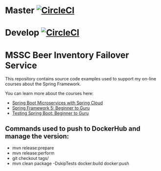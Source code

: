 # Master  [![CircleCI](https://dl.circleci.com/status-badge/img/gh/JackAubrey/mssc-beer-inventory-failover-service/tree/master.svg?style=svg)](https://dl.circleci.com/status-badge/redirect/gh/JackAubrey/mssc-beer-inventory-failover-service/tree/master)
# Develop [![CircleCI](https://dl.circleci.com/status-badge/img/gh/JackAubrey/mssc-beer-inventory-failover-service/tree/develop.svg?style=svg)](https://dl.circleci.com/status-badge/redirect/gh/JackAubrey/mssc-beer-inventory-failover-service/tree/develop)
# MSSC Beer Inventory Failover Service

This repository contains source code examples used to support my on-line courses about the Spring Framework.

You can learn more about the courses here:
* [Spring Boot Microservices with Spring Cloud](https://www.udemy.com/spring-boot-microservices-with-spring-cloud-beginner-to-guru/?couponCode=GIT_HUB2)
* [Spring Framework 5: Beginner to Guru](https://www.udemy.com/course/spring-framework-5-beginner-to-guru/?couponCode=GITHUB_SFGPETCLINIC)
* [Testing Spring Boot: Beginner to Guru](https://www.udemy.com/testing-spring-boot-beginner-to-guru/?couponCode=GITHUB_REPO_SF5B2G)

## Commands used to push to DockerHub and manage the version:
* mvn release:prepare
* mvn release:perform
* git checkout tags/<TAG>
* mvn clean package -DskipTests docker:build docker:push
